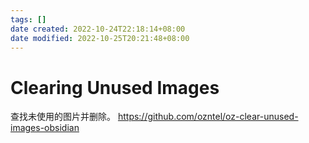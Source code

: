 ```yaml
---
tags: []
date created: 2022-10-24T22:18:14+08:00
date modified: 2022-10-25T20:21:48+08:00
---
```


# Clearing Unused Images

查找未使用的图片并删除。
<https://github.com/ozntel/oz-clear-unused-images-obsidian>
